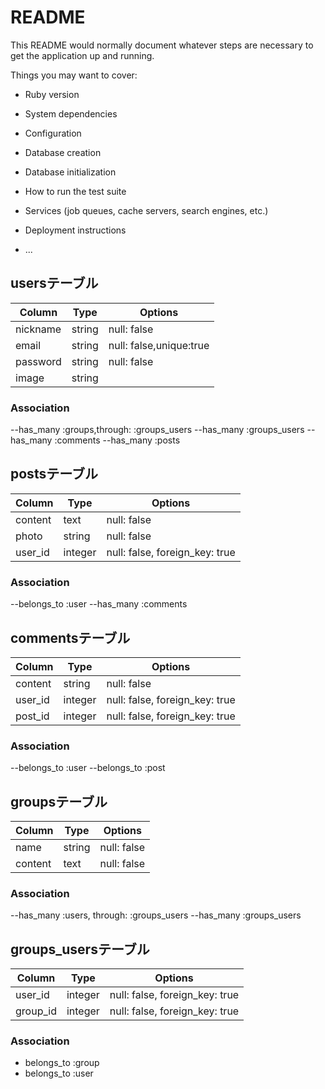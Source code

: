 # README

This README would normally document whatever steps are necessary to get the
application up and running.

Things you may want to cover:

* Ruby version

* System dependencies

* Configuration

* Database creation

* Database initialization

* How to run the test suite

* Services (job queues, cache servers, search engines, etc.)

* Deployment instructions

* ...

## usersテーブル
|Column|Type|Options|
|------|----|-------|
|nickname|string|null: false|
|email|string|null: false,unique:true|
|password|string|null: false|
|image|string|

### Association
--has_many :groups,through: :groups_users
--has_many :groups_users
--has_many :comments
--has_many :posts


## postsテーブル
|Column|Type|Options|
|------|----|-------|
|content|text|null: false|
|photo|string|null: false|
|user_id|integer|null: false, foreign_key: true|


### Association
--belongs_to :user
--has_many :comments


## commentsテーブル
|Column|Type|Options|
|------|----|-------|
|content|string|null: false|
|user_id|integer|null: false, foreign_key: true|
|post_id|integer|null: false, foreign_key: true|

### Association
--belongs_to :user
--belongs_to :post

## groupsテーブル
|Column|Type|Options|
|------|----|-------|
|name|string|null: false|
|content|text|null: false|

### Association
--has_many :users, through: :groups_users
--has_many :groups_users

## groups_usersテーブル

|Column|Type|Options|
|------|----|-------|
|user_id|integer|null: false, foreign_key: true|
|group_id|integer|null: false, foreign_key: true|

### Association
- belongs_to :group
- belongs_to :user


